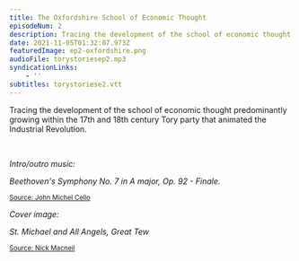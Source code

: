 ```yaml
---
title: The Oxfordshire School of Economic Thought
episodeNum: 2
description: Tracing the development of the school of economic thought predominantly growing within the 17th and 18th century Tory party that animated the Industrial Revolution.
date: 2021-11-05T01:32:07.973Z
featuredImage: ep2-oxfordshire.png
audioFile: torystoriesep2.mp3
syndicationLinks:
    - ''
subtitles: torystoriese2.vtt
---
```


Tracing the development of the school of economic thought predominantly growing within the 17th and 18th century Tory party that animated the Industrial Revolution.

<br>

_Intro/outro music:_

_Beethoven's Symphony No. 7 in A major, Op. 92 - Finale._

<sup>[Source: John Michel Cello](https://commons.wikimedia.org/wiki/File:JOHN_MICHEL_CELLO-BEETHOVEN_SYMPHONY_7_Finale.ogg)</sup>

_Cover image:_

_St. Michael and All Angels, Great Tew_

<sup>[Source: Nick Macneil](https://commons.wikimedia.org/wiki/File:St._Michael_and_All_Angels,_Great_Tew_-_geograph.org.uk_-_2164040.jpg)</sup>
